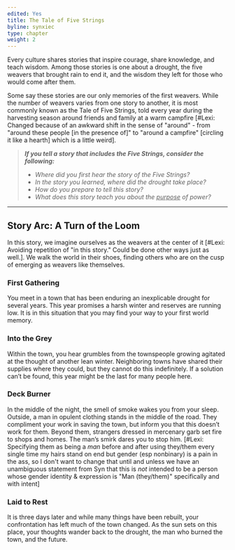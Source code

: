 ```yaml
---
edited: Yes
title: The Tale of Five Strings
byline: synxiec
type: chapter
weight: 2
---
```


Every culture shares stories that inspire courage, share knowledge, and teach wisdom. Among those stories is one about a drought, the five weavers that brought rain to end it, and the wisdom they left for those who would come after them. 

Some say these stories are our only memories of the first weavers. While the number of weavers varies from one story to another, it is most commonly known as the Tale of Five Strings, told every year during the harvesting season around friends and family at a warm campfire [#Lexi: Changed because of an awkward shift in the sense of "around" - from "around these people [in the presence of]" to "around a campfire" [circling it like a hearth] which is a little weird]. 

> **_If you tell a story that includes the Five Strings, consider the following:_**
> *   _Where did you first hear the story of the Five Strings?_
> *   _In the story you learned, where did the drought take place?_
> *   _How do you prepare to tell this story?_
> *   _What does this story teach you about the <span style="text-decoration:underline;">purpose</span> of power?_

***

## Story Arc: A Turn of the Loom

In this story, we imagine ourselves as the weavers at the center of it [#Lexi: Avoiding repetition of "in this story." Could be done other ways just as well.]. We walk the world in their shoes, finding others who are on the cusp of emerging as weavers like themselves.

### First Gathering

You meet in a town that has been enduring an inexplicable drought for several years. This year promises a harsh winter and reserves are running low. It is in this situation that you may find your way to your first world memory.

### Into the Grey

Within the town, you hear grumbles from the townspeople growing agitated at the thought of another lean winter. Neighboring towns have shared their supplies where they could, but they cannot do this indefinitely. If a solution can’t be found, this year might be the last for many people here.

### Deck Burner

In the middle of the night, the smell of smoke wakes you from your sleep. Outside, a man in opulent clothing stands in the middle of the road. They compliment your work in saving the town, but inform you that this doesn’t work for them. Beyond them, strangers dressed in mercenary garb set fire to shops and homes. The man’s smirk dares you to stop him. [#Lexi: Specifying them as being a *man* before and after using they/them every single time my hairs stand on end but gender (esp nonbinary) is a pain in the ass, so I don't want to change that until and unless we have an unambiguous statement from Syn that this is *not* intended to be a person whose gender identity & expression is "Man (they/them)" specifically and with intent]

### Laid to Rest

It is three days later and while many things have been rebuilt, your confrontation has left much of the town changed. As the sun sets on this place, your thoughts wander back to the drought, the man who burned the town, and the future.
